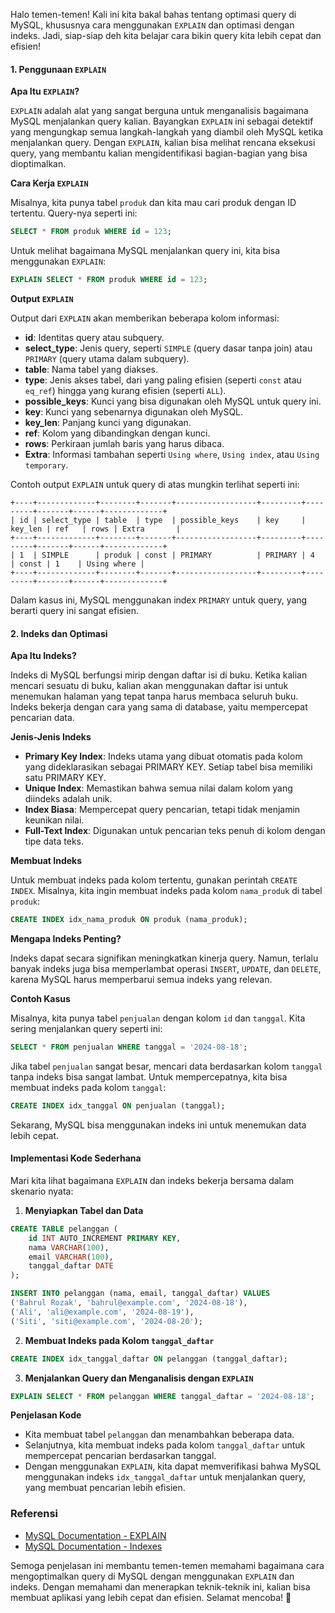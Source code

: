 Halo temen-temen! Kali ini kita bakal bahas tentang optimasi query di MySQL, khususnya cara menggunakan `EXPLAIN` dan optimasi dengan indeks. Jadi, siap-siap deh kita belajar cara bikin query kita lebih cepat dan efisien!

#### 1. Penggunaan `EXPLAIN`

**Apa Itu `EXPLAIN`?**

`EXPLAIN` adalah alat yang sangat berguna untuk menganalisis bagaimana MySQL menjalankan query kalian. Bayangkan `EXPLAIN` ini sebagai detektif yang mengungkap semua langkah-langkah yang diambil oleh MySQL ketika menjalankan query. Dengan `EXPLAIN`, kalian bisa melihat rencana eksekusi query, yang membantu kalian mengidentifikasi bagian-bagian yang bisa dioptimalkan.

**Cara Kerja `EXPLAIN`**

Misalnya, kita punya tabel `produk` dan kita mau cari produk dengan ID tertentu. Query-nya seperti ini:

```sql
SELECT * FROM produk WHERE id = 123;
```

Untuk melihat bagaimana MySQL menjalankan query ini, kita bisa menggunakan `EXPLAIN`:

```sql
EXPLAIN SELECT * FROM produk WHERE id = 123;
```

**Output `EXPLAIN`**

Output dari `EXPLAIN` akan memberikan beberapa kolom informasi:

- **id**: Identitas query atau subquery.
- **select_type**: Jenis query, seperti `SIMPLE` (query dasar tanpa join) atau `PRIMARY` (query utama dalam subquery).
- **table**: Nama tabel yang diakses.
- **type**: Jenis akses tabel, dari yang paling efisien (seperti `const` atau `eq_ref`) hingga yang kurang efisien (seperti `ALL`).
- **possible_keys**: Kunci yang bisa digunakan oleh MySQL untuk query ini.
- **key**: Kunci yang sebenarnya digunakan oleh MySQL.
- **key_len**: Panjang kunci yang digunakan.
- **ref**: Kolom yang dibandingkan dengan kunci.
- **rows**: Perkiraan jumlah baris yang harus dibaca.
- **Extra**: Informasi tambahan seperti `Using where`, `Using index`, atau `Using temporary`.

Contoh output `EXPLAIN` untuk query di atas mungkin terlihat seperti ini:

```
+----+-------------+--------+-------+------------------+---------+---------+-------+------+-------------+
| id | select_type | table  | type  | possible_keys    | key     | key_len | ref   | rows | Extra       |
+----+-------------+--------+-------+------------------+---------+---------+-------+------+-------------+
| 1  | SIMPLE      | produk | const | PRIMARY          | PRIMARY | 4       | const | 1    | Using where |
+----+-------------+--------+-------+------------------+---------+---------+-------+------+-------------+
```

Dalam kasus ini, MySQL menggunakan index `PRIMARY` untuk query, yang berarti query ini sangat efisien.

#### 2. Indeks dan Optimasi

**Apa Itu Indeks?**

Indeks di MySQL berfungsi mirip dengan daftar isi di buku. Ketika kalian mencari sesuatu di buku, kalian akan menggunakan daftar isi untuk menemukan halaman yang tepat tanpa harus membaca seluruh buku. Indeks bekerja dengan cara yang sama di database, yaitu mempercepat pencarian data.

**Jenis-Jenis Indeks**

- **Primary Key Index**: Indeks utama yang dibuat otomatis pada kolom yang dideklarasikan sebagai PRIMARY KEY. Setiap tabel bisa memiliki satu PRIMARY KEY.
- **Unique Index**: Memastikan bahwa semua nilai dalam kolom yang diindeks adalah unik.
- **Index Biasa**: Mempercepat query pencarian, tetapi tidak menjamin keunikan nilai.
- **Full-Text Index**: Digunakan untuk pencarian teks penuh di kolom dengan tipe data teks.

**Membuat Indeks**

Untuk membuat indeks pada kolom tertentu, gunakan perintah `CREATE INDEX`. Misalnya, kita ingin membuat indeks pada kolom `nama_produk` di tabel `produk`:

```sql
CREATE INDEX idx_nama_produk ON produk (nama_produk);
```

**Mengapa Indeks Penting?**

Indeks dapat secara signifikan meningkatkan kinerja query. Namun, terlalu banyak indeks juga bisa memperlambat operasi `INSERT`, `UPDATE`, dan `DELETE`, karena MySQL harus memperbarui semua indeks yang relevan.

**Contoh Kasus**

Misalnya, kita punya tabel `penjualan` dengan kolom `id` dan `tanggal`. Kita sering menjalankan query seperti ini:

```sql
SELECT * FROM penjualan WHERE tanggal = '2024-08-18';
```

Jika tabel `penjualan` sangat besar, mencari data berdasarkan kolom `tanggal` tanpa indeks bisa sangat lambat. Untuk mempercepatnya, kita bisa membuat indeks pada kolom `tanggal`:

```sql
CREATE INDEX idx_tanggal ON penjualan (tanggal);
```

Sekarang, MySQL bisa menggunakan indeks ini untuk menemukan data lebih cepat.

#### Implementasi Kode Sederhana

Mari kita lihat bagaimana `EXPLAIN` dan indeks bekerja bersama dalam skenario nyata:

1. **Menyiapkan Tabel dan Data**

```sql
CREATE TABLE pelanggan (
    id INT AUTO_INCREMENT PRIMARY KEY,
    nama VARCHAR(100),
    email VARCHAR(100),
    tanggal_daftar DATE
);

INSERT INTO pelanggan (nama, email, tanggal_daftar) VALUES 
('Bahrul Rozak', 'bahrul@example.com', '2024-08-18'),
('Ali', 'ali@example.com', '2024-08-19'),
('Siti', 'siti@example.com', '2024-08-20');
```

2. **Membuat Indeks pada Kolom `tanggal_daftar`**

```sql
CREATE INDEX idx_tanggal_daftar ON pelanggan (tanggal_daftar);
```

3. **Menjalankan Query dan Menganalisis dengan `EXPLAIN`**

```sql
EXPLAIN SELECT * FROM pelanggan WHERE tanggal_daftar = '2024-08-18';
```

**Penjelasan Kode**

- Kita membuat tabel `pelanggan` dan menambahkan beberapa data.
- Selanjutnya, kita membuat indeks pada kolom `tanggal_daftar` untuk mempercepat pencarian berdasarkan tanggal.
- Dengan menggunakan `EXPLAIN`, kita dapat memverifikasi bahwa MySQL menggunakan indeks `idx_tanggal_daftar` untuk menjalankan query, yang membuat pencarian lebih efisien.

### Referensi

- [MySQL Documentation - EXPLAIN](https://dev.mysql.com/doc/refman/8.0/en/explain.html)
- [MySQL Documentation - Indexes](https://dev.mysql.com/doc/refman/8.0/en/optimization-indexes.html)

Semoga penjelasan ini membantu temen-temen memahami bagaimana cara mengoptimalkan query di MySQL dengan menggunakan `EXPLAIN` dan indeks. Dengan memahami dan menerapkan teknik-teknik ini, kalian bisa membuat aplikasi yang lebih cepat dan efisien. Selamat mencoba! 🚀
